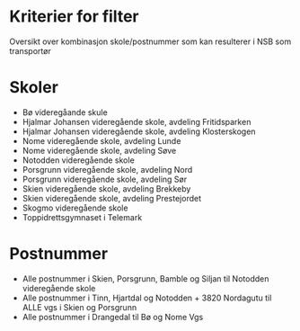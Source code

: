 # Kriterier for filter
Oversikt over kombinasjon skole/postnummer som kan resulterer i NSB som transportør

# Skoler
- Bø videregåande skule
- Hjalmar Johansen videregående skole, avdeling Fritidsparken
- Hjalmar Johansen videregående skole, avdeling Klosterskogen
- Nome videregående skole, avdeling Lunde
- Nome videregående skole, avdeling Søve
- Notodden videregående skole
- Porsgrunn videregående skole, avdeling Nord
- Porsgrunn videregående skole, avdeling Sør
- Skien videregående skole, avdeling Brekkeby
- Skien videregående skole, avdeling Prestejordet
- Skogmo videregående skole
- Toppidrettsgymnaset i Telemark

# Postnummer
- Alle postnummer i Skien, Porsgrunn, Bamble og Siljan til Notodden videregående skole
- Alle postnummer i Tinn, Hjartdal og Notodden + 3820 Nordagutu til ALLE vgs i Skien og Porsgrunn
- Alle postnummer i Drangedal til Bø og Nome Vgs